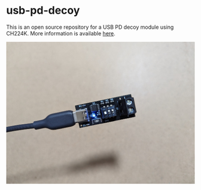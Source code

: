 # usb-pd-decoy

This is an open source repository for a USB PD decoy module using CH224K. More information is available [here](https://qiita.com/ricelectric/items/8ef598b7e089e5330fd7).

![picture.jpg](https://github.com/ricelectric/usb-pd-decoy/blob/main/images/picture.jpg)
